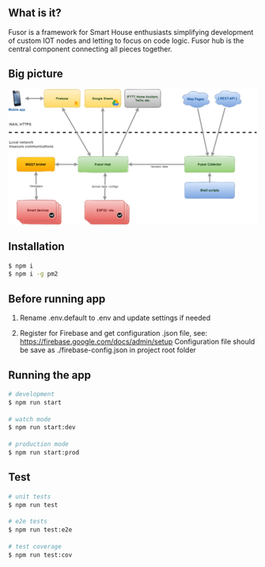 ## What is it?

Fusor is a framework for Smart House enthusiasts simplifying development of custom IOT nodes and letting to focus on code logic. 
Fusor hub is the central component connecting all pieces together.

## Big picture

![Big picture](fusor.png "Big picture")

## Installation

```bash
$ npm i
$ npm i -g pm2
```

## Before running app

1. Rename .env.default to .env and update settings if needed

2. Register for Firebase and get configuration .json file, see: https://firebase.google.com/docs/admin/setup
   Configuration file should be save as ./firebase-config.json in project root folder

## Running the app

```bash
# development
$ npm run start

# watch mode
$ npm run start:dev

# production mode
$ npm run start:prod
```

## Test

```bash
# unit tests
$ npm run test

# e2e tests
$ npm run test:e2e

# test coverage
$ npm run test:cov
```
